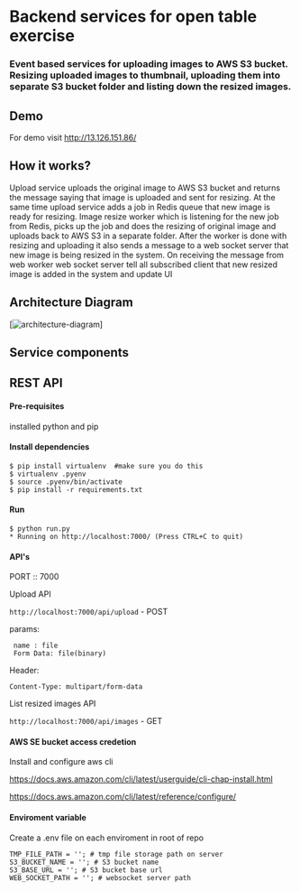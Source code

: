 # Backend services for open table exercise

### Event based services for uploading images to AWS S3 bucket. Resizing uploaded images to thumbnail, uploading them into separate S3 bucket folder and listing down the resized images.

## Demo
For demo visit http://13.126.151.86/

## How it works?

Upload service uploads the original image to AWS S3 bucket and returns the message saying that image is uploaded and sent for resizing. At the same time upload service adds a job in Redis queue that new image is ready for resizing. Image resize worker which is listening for the new job from Redis, picks up the job and does the resizing of original image and uploads back to AWS S3 in a separate folder. After the worker is done with resizing and uploading it also sends a message to a web socket server that new image is being resized in the system. On receiving the message from web worker web socket server tell all subscribed client that new resized image is added in the system and update UI

## Architecture Diagram
[![architecture-diagram](https://raw.githubusercontent.com/PradeepJaiswar/open-table-exercise-backend/master/architecture-diagram.png)]

## Service components

## REST API

#### Pre-requisites
installed python and pip

#### Install dependencies

```
$ pip install virtualenv  #make sure you do this
$ virtualenv .pyenv
$ source .pyenv/bin/activate
$ pip install -r requirements.txt
```

#### Run

```
$ python run.py
* Running on http://localhost:7000/ (Press CTRL+C to quit)
```
#### API's

PORT :: 7000

Upload API 

`http://localhost:7000/api/upload` - POST

params:
```
 name : file
 Form Data: file(binary)
```
Header:
```
Content-Type: multipart/form-data
```
List resized images API

`http://localhost:7000/api/images` - GET 

#### AWS SE bucket access credetion

Install and configure aws cli

https://docs.aws.amazon.com/cli/latest/userguide/cli-chap-install.html

https://docs.aws.amazon.com/cli/latest/reference/configure/

#### Enviroment variable

Create a .env file on each enviroment in root of repo
```
TMP_FILE_PATH = ''; # tmp file storage path on server
S3_BUCKET_NAME = ''; # S3 bucket name
S3_BASE_URL = ''; # S3 bucket base url 
WEB_SOCKET_PATH = ''; # websocket server path
```







